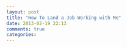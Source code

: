 ```yaml
---
layout: post
title: "How To Land a Job Working with Me"
date: 2013-02-19 22:13
comments: true
categories: 
---
```

